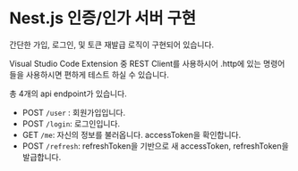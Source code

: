 # Nest.js 인증/인가 서버 구현

간단한 가입, 로그인, 및 토큰 재발급 로직이 구현되어 있습니다.

Visual Studio Code Extension 중 REST Client를 사용하시어 .http에 있는 명령어들을 사용하시면 편하게 테스트 하실 수 있습니다.

총 4개의 api endpoint가 있습니다.

- POST ```/user``` : 회원가입입니다.
- POST ```/login```: 로그인입니다.
- GET ```/me```: 자신의 정보를 불러옵니다. accessToken을 확인합니다.
- POST ```/refresh```: refreshToken을 기반으로 새 accessToken, refreshToken을 발급합니다.


